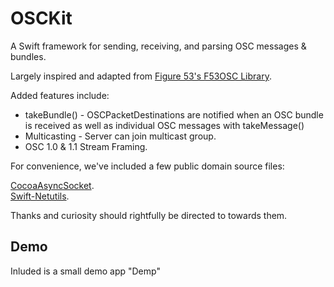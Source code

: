 # OSCKit
A Swift framework for sending, receiving, and parsing OSC messages &amp; bundles.

Largely inspired and adapted from [Figure 53's F53OSC Library](https://github.com/Figure53/F53OSC). 

Added features include:
 * takeBundle() - OSCPacketDestinations are notified when an OSC bundle is received as well as individual OSC messages with takeMessage()
 * Multicasting - Server can join multicast group.
 * OSC 1.0 & 1.1 Stream Framing.

For convenience, we've included a few public domain source files:

[CocoaAsyncSocket](https://github.com/robbiehanson/CocoaAsyncSocket).  
[Swift-Netutils](https://github.com/svdo/swift-netutils).

Thanks and curiosity should rightfully be directed to towards them.

## Demo

Inluded is a small demo app "Demp"
